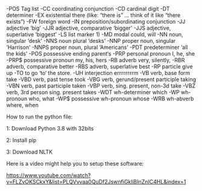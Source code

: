-POS Tag list
-CC coordinating conjunction
-CD cardinal digit
-DT determiner
-EX existential there (like: “there is” … think of it like “there exists”)
-FW foreign word
-IN preposition/subordinating conjunction
-JJ adjective ‘big’
-JJR adjective, comparative ‘bigger’
-JJS adjective, superlative ‘biggest’
-LS list marker 1)
-MD modal could, will
-NN noun, singular ‘desk’
-NNS noun plural ‘desks’
-NNP proper noun, singular ‘Harrison’
-NNPS proper noun, plural ‘Americans’
-PDT predeterminer ‘all the kids’
-POS possessive ending parent‘s
-PRP personal pronoun I, he, she
-PRP$ possessive pronoun my, his, hers
-RB adverb very, silently,
-RBR adverb, comparative better
-RBS adverb, superlative best
-RP particle give up
-TO to go ‘to‘ the store.
-UH interjection errrrrrrrm
-VB verb, base form take
-VBD verb, past tense took
-VBG verb, gerund/present participle taking
-VBN verb, past participle taken
-VBP verb, sing. present, non-3d take
-VBZ verb, 3rd person sing. present takes
-WDT wh-determiner which
-WP wh-pronoun who, what
-WP$ possessive wh-pronoun whose
-WRB wh-abverb where, when




How to run the python file:

1: Download Python 3.8 with 32bits

2: Install pip

3: Download NLTK

Here is a video might help you to setup these software:

https://www.youtube.com/watch?v=FLZvOKSCkxY&list=PLQVvvaa0QuDf2JswnfiGkliBInZnIC4HL&index=1